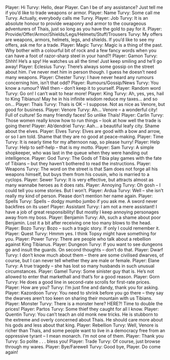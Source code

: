 Player: Hi
Turvy: Hello, dear Player. Can I be of any assistance? Just tell me if you’d like to trade weapons or armor.
Player: Name
Turvy: Some call me Turvy. Actually, everybody calls me Turvy.
Player: Job
Turvy: It is an absolute honour to provide weaponry and armor to the courageous adventurers of Thais, just so long as you have the gold to pay for it.
Player: Provide/Offer/Armor/Shields/Legs/Helmets/Stuff/Trousers
Turvy: My offers are weapons, armors, helmets, legs, and shields. If you’d like to see my offers, ask me for a trade.
Player: Magic
Turvy: Magic is a thing of the past. Why bother with a colourful bit of rock and a few fancy words when you can have a foot of razor-sharp steel in your hand?!
Player: Gamon
Turvy: Shhh! He’s a spy! He watches us all the time! Just keep smiling and he’ll go away!
Player: Eclesius
Turvy: There’s always some gossip on the street about him. I’ve never met him in person though. I guess he doesn’t need many weapons.
Player: Chester
Turvy: I have never heard any rumours concerning him, isn’t that odd?
Player: Rumours/Gossip/News
Turvy: You know a rumour? Well then – don’t keep it to yourself.
Player: Random word
Turvy: Go on! I can’t wait to hear more!
Player: King
Turvy: Ah, yes, yes, hail to King Tibianus! May he in his infinite wisdom reduce my taxes… and so on…
Player: Thais
Turvy: Thais is OK – I suppose. Not as nice as Venore, but good for business.
Player: Venore
Turvy: Ah… Venore – a wonderful city! Full of culture! So many friendly faces! So unlike Thais!
Player: Carlin
Turvy: Those women really know how to run things – look at how well the trade is going there!
Player: Ab’dendriel
Turvy: Aah… a beautiful leafy city. Shame about the elves.
Player: Elves
Turvy: Elves are good with a bow and arrow, or so I am told. Shame that they are no good at peace-making.
Player: Time
Turvy: It is nearly time for my afternoon nap, so please hurry!
Player: Help
Turvy: Help to self-help – that is my motto.
Player: Sam
Turvy: A simple shopkeeper, who was last in the queue when they were handing out intelligence.
Player: God
Turvy: The Gods of Tibia play games with the fate of Tibians – but they haven’t bothered to read the instructions.
Player: Weapons
Turvy: The word on the street is that Sam does not forge all his weapons himself, but buys them from his cousin, who is married to a cyclops.
Player: Sewer
Turvy: It is very effective, but attracts almost as many wannabe heroes as it does rats.
Player: Annoying
Turvy: Oh gosh – I could tell you some stories. But I won’t.
Player: Ardua
Turvy: Well – she isn’t really my kind of person. Please don’t mention her name again.
Player: Spells
Turvy: Spells – dodgy mumbo jumbo if you ask me. A sword never backfires on its user!
Player: Assistant
Turvy: I am not a mere assistant! I have a job of great responsibility! But mostly I keep annoying personages away from my boss.
Player: Benjamin
Turvy: Ah, such a shame about poor Benjamin. Lost it a bit after receiving one too many blows to the head.
Player: Bozo
Turvy: Bozo – such a tragic story. If only I could remember it.
Player: Quest
Turvy: Hmmm yes. I think Topsy might have something for you.
Player: Power
Turvy: There are people who talk about a rebellion against King Tibianus.
Player: Dungeon
Turvy: If you want to see dungeons go and insult the guards. On second thoughts – don’t do that.
Player: Dwarf
Turvy: I don’t know much about them – there are some civilised dwarves, of course, but I can never tell whether they are male or female.
Player: Elane
Turvy: A true tragedy – she has lost so many husbands in such unusual circumstances.
Player: Gamel
Turvy: Some sinister guy that is. He’s not allowed to enter that markethall and that’s for a good reason.
Player: Gorn
Turvy: He does a good line in second-rate scrolls for first-rate prices.
Player: How are you?
Turvy: I’m just fine and dandy, thank you for asking.
Player: Kazordoon
Turvy: You need to shrink before you go there – they say the dwarves aren’t too keen on sharing their mountain with us Tibians.
Player: Monster
Turvy: There is a monster here? HERE?! Time to double the prices!
Player: Partos
Turvy: Some thief they caught for all I know.
Player: Quentin
Turvy: You can’t teach an old monk new tricks. He is stubborn to the extreme and overly concerned about Thais. He should care more about his gods and less about that king.
Player: Rebellion
Turvy: Well, Venore is richer than Thais, and some people want to live in a democracy free from an oppressive tyrant – I mean monarch. I’m not one of them.
Player: Thank you
Turvy: So polite . . . bless you!
Player: Trade
Turvy: Of course, just browse through my wares.
Player: Bye/Farewell
Turvy: Good bye, Player. Do come again!